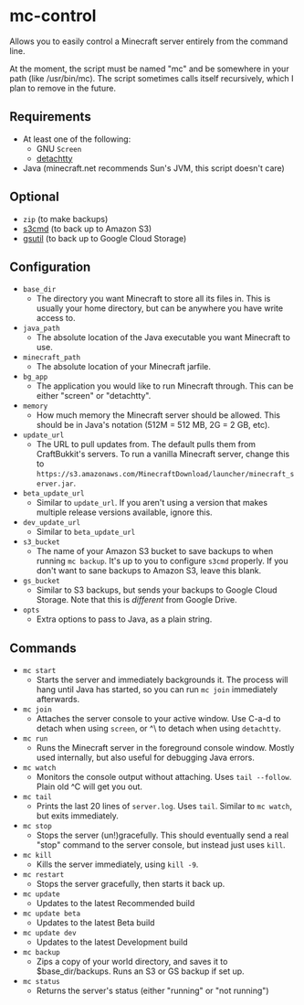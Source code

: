 mc-control
==========

Allows you to easily control a Minecraft server entirely from the command line.

At the moment, the script must be named "mc" and be somewhere in your path (like /usr/bin/mc). The script sometimes calls itself recursively, which I plan to remove in the future.


Requirements
------------

- At least one of the following:
    - GNU `Screen`
    - [detachtty]
- Java (minecraft.net recommends Sun's JVM, this script doesn't care)


Optional
--------

- `zip` (to make backups)
- [s3cmd] (to back up to Amazon S3)
- [gsutil] (to back up to Google Cloud Storage)


Configuration
-------------

- `base_dir`
    - The directory you want Minecraft to store all its files in. This is usually your home directory, but can be anywhere you have write access to.
- `java_path`
    - The absolute location of the Java executable you want Minecraft to use.
- `minecraft_path`
    - The absolute location of your Minecraft jarfile.
- `bg_app`
    - The application you would like to run Minecraft through. This can be either "screen" or "detachtty".
- `memory`
    - How much memory the Minecraft server should be allowed. This should be in Java's notation (512M = 512 MB, 2G = 2 GB, etc).
- `update_url`
    - The URL to pull updates from. The default pulls them from CraftBukkit's servers. To run a vanilla Minecraft server, change this to `https://s3.amazonaws.com/MinecraftDownload/launcher/minecraft_server.jar`.
- `beta_update_url`
    - Similar to `update_url`. If you aren't using a version that makes multiple release versions available, ignore this.
- `dev_update_url`
    - Similar to `beta_update_url`
- `s3_bucket`
    - The name of your Amazon S3 bucket to save backups to when running `mc backup`. It's up to you to configure `s3cmd` properly. If you don't want to sane backups to Amazon S3, leave this blank.
- `gs_bucket`
    - Similar to S3 backups, but sends your backups to Google Cloud Storage. Note that this is _different_ from Google Drive.
- `opts`
    - Extra options to pass to Java, as a plain string.


Commands
--------

- `mc start`
    - Starts the server and immediately backgrounds it. The process will hang until Java has started, so you can run `mc join` immediately afterwards.
- `mc join`
    - Attaches the server console to your active window. Use C-a-d to detach when using `screen`, or ^\ to detach when using `detachtty`.
- `mc run`
    - Runs the Minecraft server in the foreground console window. Mostly used internally, but also useful for debugging Java errors.
- `mc watch`
    - Monitors the console output without attaching. Uses `tail --follow`. Plain old ^C will get you out.
- `mc tail`
    - Prints the last 20 lines of `server.log`. Uses `tail`. Similar to `mc watch`, but exits immediately.
- `mc stop`
    - Stops the server (un!)gracefully. This should eventually send a real "stop" command to the server console, but instead just uses `kill`.
- `mc kill`
    - Kills the server immediately, using `kill -9`.
- `mc restart`
    - Stops the server gracefully, then starts it back up.
- `mc update`
    - Updates to the latest Recommended build
- `mc update beta`
    - Updates to the latest Beta build
- `mc update dev`
    - Updates to the latest Development build
- `mc backup`
    - Zips a copy of your world directory, and saves it to $base_dir/backups. Runs an S3 or GS backup if set up.
- `mc status`
    - Returns the server's status (either "running" or "not running")


[detachtty]: ftp://ftp.linux.org.uk/pub/lisp/detachtty/
[s3cmd]: http://s3tools.org/download
[gsutil]: https://developers.google.com/storage/docs/gsutil_install